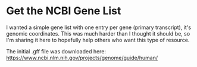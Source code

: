 # Get the NCBI Gene List

I wanted a simple gene list with one entry per gene (primary transcript), it's genomic coordinates. This was much harder than I thought it should be, so I'm sharing it here to hopefully help others who want this type of resource.

The initial .gff file was downloaded here: https://www.ncbi.nlm.nih.gov/projects/genome/guide/human/
